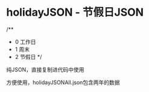 # holidayJSON - 节假日JSON

/** 
* 0 工作日 
* 1 周末 
* 2 节假日 
*/  

纯JSON，直接复制进代码中使用

方便使用，holidayJSONAll.json包含两年的数据

